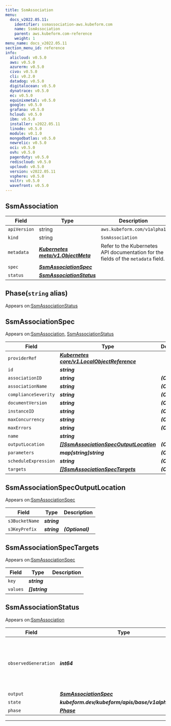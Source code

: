 ```yaml
---
title: SsmAssociation
menu:
  docs_v2022.05.11:
    identifier: ssmassociation-aws.kubeform.com
    name: SsmAssociation
    parent: aws.kubeform.com-reference
    weight: 1
menu_name: docs_v2022.05.11
section_menu_id: reference
info:
  alicloud: v0.5.0
  aws: v0.5.0
  azurerm: v0.5.0
  civo: v0.5.0
  cli: v0.2.0
  datadog: v0.5.0
  digitalocean: v0.5.0
  dynatrace: v0.5.0
  ec: v0.5.0
  equinixmetal: v0.5.0
  google: v0.5.0
  grafana: v0.5.0
  hcloud: v0.5.0
  ibm: v0.5.0
  installer: v2022.05.11
  linode: v0.5.0
  module: v0.1.0
  mongodbatlas: v0.5.0
  newrelic: v0.5.0
  oci: v0.5.0
  ovh: v0.5.0
  pagerduty: v0.5.0
  rediscloud: v0.5.0
  upcloud: v0.5.0
  version: v2022.05.11
  vsphere: v0.5.0
  vultr: v0.5.0
  wavefront: v0.5.0
---
```


## SsmAssociation
| Field | Type | Description |
| ------ | ----- | ----------- |
| `apiVersion` | string | `aws.kubeform.com/v1alpha1` |
|    `kind` | string | `SsmAssociation` |
| `metadata` | ***[Kubernetes meta/v1.ObjectMeta](https://v1-22.docs.kubernetes.io/docs/reference/generated/kubernetes-api/v1.22/#objectmeta-v1-meta)***|Refer to the Kubernetes API documentation for the fields of the `metadata` field.|
| `spec` | ***[SsmAssociationSpec](#ssmassociationspec)***||
| `status` | ***[SsmAssociationStatus](#ssmassociationstatus)***||
## Phase(`string` alias)

Appears on:[SsmAssociationStatus](#ssmassociationstatus)

## SsmAssociationSpec

Appears on:[SsmAssociation](#ssmassociation), [SsmAssociationStatus](#ssmassociationstatus)

| Field | Type | Description |
| ------ | ----- | ----------- |
| `providerRef` | ***[Kubernetes core/v1.LocalObjectReference](https://v1-22.docs.kubernetes.io/docs/reference/generated/kubernetes-api/v1.22/#localobjectreference-v1-core)***||
| `id` | ***string***||
| `associationID` | ***string***| ***(Optional)*** |
| `associationName` | ***string***| ***(Optional)*** |
| `complianceSeverity` | ***string***| ***(Optional)*** |
| `documentVersion` | ***string***| ***(Optional)*** |
| `instanceID` | ***string***| ***(Optional)*** |
| `maxConcurrency` | ***string***| ***(Optional)*** |
| `maxErrors` | ***string***| ***(Optional)*** |
| `name` | ***string***||
| `outputLocation` | ***[[]SsmAssociationSpecOutputLocation](#ssmassociationspecoutputlocation)***| ***(Optional)*** |
| `parameters` | ***map[string]string***| ***(Optional)*** |
| `scheduleExpression` | ***string***| ***(Optional)*** |
| `targets` | ***[[]SsmAssociationSpecTargets](#ssmassociationspectargets)***| ***(Optional)*** |
## SsmAssociationSpecOutputLocation

Appears on:[SsmAssociationSpec](#ssmassociationspec)

| Field | Type | Description |
| ------ | ----- | ----------- |
| `s3BucketName` | ***string***||
| `s3KeyPrefix` | ***string***| ***(Optional)*** |
## SsmAssociationSpecTargets

Appears on:[SsmAssociationSpec](#ssmassociationspec)

| Field | Type | Description |
| ------ | ----- | ----------- |
| `key` | ***string***||
| `values` | ***[]string***||
## SsmAssociationStatus

Appears on:[SsmAssociation](#ssmassociation)

| Field | Type | Description |
| ------ | ----- | ----------- |
| `observedGeneration` | ***int64***| ***(Optional)*** Resource generation, which is updated on mutation by the API Server.|
| `output` | ***[SsmAssociationSpec](#ssmassociationspec)***| ***(Optional)*** |
| `state` | ***kubeform.dev/kubeform/apis/base/v1alpha1.State***| ***(Optional)*** |
| `phase` | ***[Phase](#phase)***| ***(Optional)*** |
---

